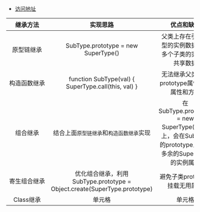 * [访问地址](https://zouyifeng.github.io/practice/js/js%E7%BB%A7%E6%89%BF/index.html?_blank)


| 继承方法 | 实现思路 | 优点和缺点 |
| :----:| :----: | :----: |
| 原型链继承| SubType.prototype = new SuperType() | 父类上存在引用类型的实例数据，则多个子类的实例会共享数据 |
| <div style="white-space: nowrap;">构造函数继承</div> | function SubType(val) { SuperType.call(this, val) } | 无法继承父类函数prototype属性上的属性和方法 |
| 组合继承 | 结合上面`原型链继承`和`构造函数继承`实现 | 在SubType.prototype = new SuperType()步骤上，会在SubType的prototype上挂载多余的SuperType的实例属性 |
| 寄生组合继承 | 优化组合继承，利用SubType.prototype = Object.create(SuperType.prototype) | 避免子类prototype挂载无用属性 |
| Class继承 | 单元格 | 单元格 |

